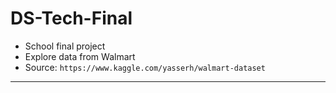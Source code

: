 # DS-Tech-Final
* School final project
* Explore data from Walmart
* Source: ```https://www.kaggle.com/yasserh/walmart-dataset```
___